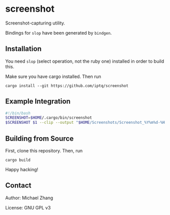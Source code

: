 screenshot
==========

Screenshot-capturing utility.

Bindings for `slop` have been generated by `bindgen`.

Installation
------------

You need `slop` (select operation, not the ruby one) installed in order to build this.

Make sure you have cargo installed. Then run

```
cargo install --git https://github.com/iptq/screenshot
```

Example Integration
-------------------

```bash
#!/bin/bash
SCREENSHOT=$HOME/.cargo/bin/screenshot
$SCREENSHOT $1 --clip --output "$HOME/Screenshots/Screenshot_%Y%m%d-%H:%M:%S.png"
```

Building from Source
--------------------

First, clone this repository. Then, run

```
cargo build
```

Happy hacking!

Contact
-------

Author: Michael Zhang

License: GNU GPL v3
